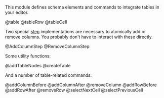 This module defines schema elements and commands to integrate tables
in your editor.

@table
@tableRow
@tableCell

Two special [step](#transform.Step) implementations are necessary to
atomically add or remove columns. You probably don't have to interact
with these directly.

@AddColumnStep
@RemoveColumnStep

Some utility functions:

@addTableNodes
@createTable

And a number of table-related commands:

@addColumnBefore
@addColumnAfter
@removeColumn
@addRowBefore
@addRowAfter
@removeRow
@selectNextCell
@selectPreviousCell
